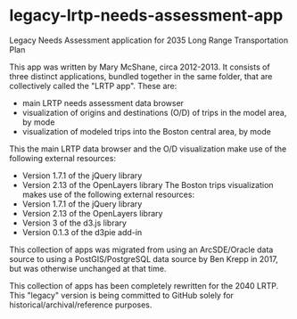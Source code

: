 # legacy-lrtp-needs-assessment-app
Legacy Needs Assessment application for 2035 Long Range Transportation Plan

This app was written by Mary McShane, circa 2012-2013. It consists of three distinct applications, bundled together in the same folder, that are collectively called the "LRTP app". These are:
* main LRTP needs assessment data browser
* visualization of origins and destinations (O/D) of trips in the model area, by mode
* visualization of modeled trips into the Boston central area, by mode

This the main LRTP data browser and the O/D visualization make use of the following external resources:
* Version 1.7.1 of the jQuery library
* Version 2.13 of the OpenLayers library
The Boston trips visualization makes use of the following external resources:
* Version 1.7.1 of the jQuery library
* Version 2.13 of the OpenLayers library
* Version 3 of the d3.js library
* Version 0.1.3 of the d3pie add-in

This collection of apps was migrated from using an ArcSDE/Oracle data source to using a PostGIS/PostgreSQL data source by Ben Krepp in 2017, but was otherwise unchanged at that time. 

This collection of apps has been completely rewritten for the 2040 LRTP. This "legacy" version is being committed to GitHub solely for historical/archival/reference purposes.
